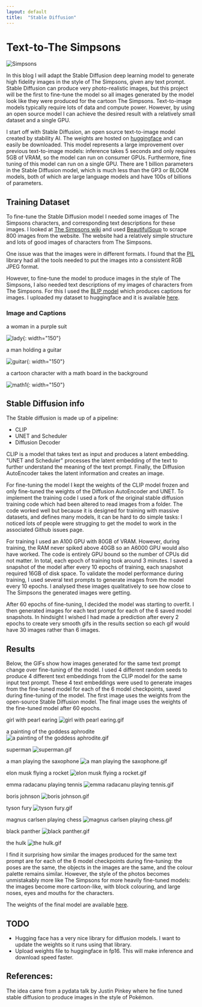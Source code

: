 ```yaml
---
layout: default
title:  "Stable Diffusion"
---
```


# Text-to-The Simpsons

![Simpsons](assets/simpsons.png)

In this blog I will adapt the Stable Diffusion deep learning model to generate high fidelity images in the style of The Simpsons, given any text prompt. Stable Diffusion can produce very photo-realistic images, but this project will be the first to fine-tune the model so all images generated by the model look like they were produced for the cartoon The Simpsons. Text-to-image models typically require lots of data and compute power. However, by using an open source model I can achieve the desired result with a relatively small dataset and a single GPU.

I start off with Stable Diffusion, an open source text-to-image model created by stability AI. The weights are hosted on [huggingface](https://huggingface.co/CompVis/stable-diffusion-v1-4) and can easily be downloaded. This model represents a large improvement over previous text-to-image models: inference takes 5 seconds and only requires 5GB of VRAM, so the model can run on consumer GPUs. Furthermore, fine tuning of this model can run on a single GPU. There are 1 billion parameters in the Stable Diffusion model, which is much less than the GP3 or BLOOM models, both of which are large language models and have 100s of billions of parameters.

## Training Dataset

To fine-tune the Stable Diffusion model I needed some images of The Simpsons characters, and corresponding text descriptions for these images. I looked at [The Simpsons wiki](https://simpsons.fandom.com/wiki/Category:Characters) and used [BeautifulSoup](https://www.crummy.com/software/BeautifulSoup/bs4/doc/) to scrape 800 images from the website. The website had a relatively simple structure and lots of good images of characters from The Simpsons. 

One issue was that the images were in different formats. I found that the [PIL](https://pillow.readthedocs.io/en/stable/reference/Image.html) library had all the tools needed to put the images into a consistent RGB JPEG format.  

However, to fine-tune the model to produce images in the style of The Simpsons, I also needed text descriptions of my images of characters from The Simpsons. For this I used the [BLIP model](https://github.com/salesforce/BLIP) which produces captions for images. I uploaded my dataset to huggingface and it is available [here](https://huggingface.co/datasets/skiracer/simpsons_blip_captions).

### Image and Captions

a woman in a purple suit

![lady](assets/wiki/lady1.jpg){: width="150"}

a man holding a guitar

![guitar](assets/wiki/guitar1.jpg){: width="150"}

a cartoon character with a math board in the background

![math1](assets/wiki/math1.jpg){: width="150"}

## Stable Diffusion info

The Stable diffusion is made up of a pipeline:

- CLIP 
- UNET and Scheduler
- Diffusion Decoder


CLIP is a model that takes text as input and produces a latent embedding. "UNET and Scheduler" processes the latent embedding of the text to further understand the meaning of the text prompt. Finally, the Diffusion AutoEncoder takes the latent information and creates an image. 

For fine-tuning the model I kept the weights of the CLIP model frozen and only fine-tuned the weights of the Diffusion AutoEncoder and UNET. To implement the training code I used a fork of the original stable diffusion training code which had been altered to read images from a folder. The code worked well but because it is designed for training with massive datasets, and defines many models, it can be hard to do simple tasks: I noticed lots of people were strugging to get the model to work in the associated Github issues page.

For training I used an A100 GPU with 80GB of VRAM. However, during training, the RAM never spiked above 40GB so an A6000 GPU would also have worked. The code is entirely GPU bound so the number of CPUs did not matter. In total, each epoch of training took around 3 minutes. I saved a snapshot of the model after every 10 epochs of training, each snapshot required 16GB of disk space. To validate the model performance during training, I used several text prompts to generate images from the model every 10 epochs. I analysed these images qualitatively to see how close to The Simpsons the generated images were getting.

After 60 epochs of fine-tuning, I decided the model was starting to overfit. I then generated images for each text prompt for each of the 6 saved model snapshots. In hindsight I wished I had made a prediction after every 2 epochs to create very smooth gifs in the results section so each gif would have 30 images rather than 6 images.

## Results

Below, the GIFs show how images generated for the same text prompt change over fine-tuning of the model. I used 4 different random seeds to produce 4 different text embeddings from the CLIP model for the same input text prompt. These 4 text embeddings were used to generate images from the fine-tuned model for each of the 6 model checkpoints, saved during fine-tuning of the model. The first image uses the weights from the open-source Stable Diffusion model. The final image uses the weights of the fine-tuned model after 60 epochs.

girl with pearl earing
![girl with pearl earing.gif](assets/gifs/girl%20with%20pearl%20earing.gif)

a painting of the goddess aphrodite
![a painting of the goddess aphrodite.gif](assets/gifs/a%20painting%20of%20the%20goddess%20aphrodite.gif)

superman
![superman.gif](assets/gifs/superman.gif)

a man playing the saxophone
![a man playing the saxophone.gif](assets/gifs/a%20man%20playing%20the%20saxophone.gif)

elon musk flying a rocket
![elon musk flying a rocket.gif](assets/gifs/elon%20musk%20flying%20a%20rocket.gif)

emma radacanu playing tennis
![emma radacanu playing tennis.gif](assets/gifs/emma%20radacanu%20playing%20tennis.gif)

boris johnson
![boris johnson.gif](assets/gifs/boris%20johnson.gif)

tyson fury
![tyson fury.gif](assets/gifs/tyson%20fury.gif)

magnus carlsen playing chess
![magnus carlsen playing chess.gif](assets/gifs/magnus%20carlsen%20playing%20chess.gif)

black panther
![black panther.gif](assets/gifs/black%20panther.gif)

the hulk
![the hulk.gif](assets/gifs/the%20hulk.gif)

I find it surprising how similar  the images produced for the same text prompt are for each of the 6 model checkpoints during fine-tuning: the poses are the same, the objects in the images are the same, and the colour palette remains similar. However, the style of the photos becomes unmistakably more like The Simpsons for more heavily fine-tuned models: the images become more cartoon-like, with block colouring, and large noses, eyes and mouths for the characters.

The weights of the final model are available [here](https://huggingface.co/skiracer/text_to_simpsons/settings). 


## TODO

- Hugging face has a very nice library for diffusion models. I want to update the weights so it runs using that library. 
- Upload weights file to huggingface in fp16. This will make inference and download speed faster.  

## References: 

The idea came from a pydata talk by Justin Pinkey where he fine tuned stable diffusion to produce images in the style of Pokémon.